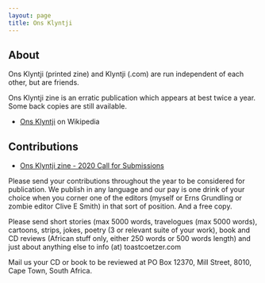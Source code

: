 ```yaml
---
layout: page
title: Ons Klyntji
---
```



## About

Ons Klyntji (printed zine) and Klyntji (.com) are run independent of each other, but are friends.

Ons Klyntji zine is an erratic publication which appears at best twice a year. Some back copies are still available.

- [Ons Klyntji](https://af.wikipedia.org/wiki/Ons_Klyntji) on Wikipedia


## Contributions

- [Ons Klyntji zine - 2020 Call for Submissions](https://klyntji.com/ons-klyntji)

Please send your contributions throughout the year to be considered for publication. We publish in any language and our pay is one drink of your choice when you corner one of the editors (myself or Erns Grundling or zombie editor Clive E Smith) in that sort of position. And a free copy.

Please send short stories (max 5000 words, travelogues (max 5000 words), cartoons, strips, jokes, poetry (3 or relevant suite of your work), book and CD reviews (African stuff only, either 250 words or 500 words length) and just about anything else to info (at) toastcoetzer.com

Mail us your CD or book to be reviewed at PO Box 12370, Mill Street, 8010, Cape Town, South Africa.
